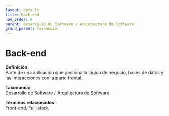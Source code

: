 ```yaml
---
layout: default
title: Back-end
nav_order: 9
parent: Desarrollo de Software / Arquitectura de Software
grand_parent: Taxonomía
---
```


# Back-end

**Definición:**  
Parte de una aplicación que gestiona la lógica de negocio, bases de datos y las interacciones con la parte frontal.

**Taxonomía:**  
Desarrollo de Software / Arquitectura de Software

**Términos relacionados:**  
[Front-end](https://maleniski.github.io/diccionario-angl-tec-mx/docs/taxonomia/front-end/front-end.html), [Full-stack](https://maleniski.github.io/diccionario-angl-tec-mx/docs/taxonomia/full-stack/full-stack.html)
